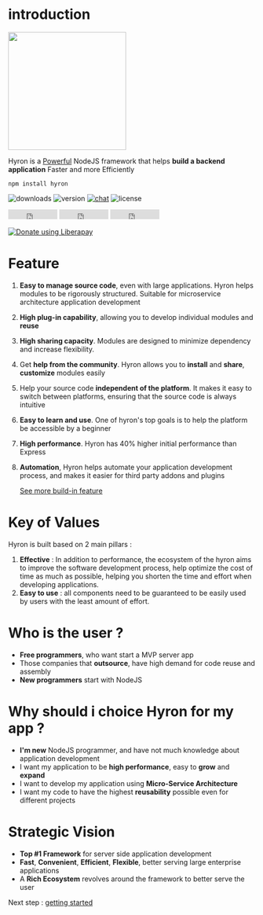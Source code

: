 # introduction


<img src='https://i.imgur.com/mAjPWAu.png' width=240/>

Hyron is a [Powerful](benchmark.md) NodeJS framework that helps **build a backend application** Faster and more Efficiently

```
npm install hyron
```


![downloads](https://img.shields.io/npm/dw/hyron.svg?style=flat-square)
![version](https://img.shields.io/npm/v/hyron.svg?style=flat-square)
[![chat](https://img.shields.io/gitter/room/hyron-group/community.svg?style=flat-square)](https://gitter.im/hyron-group/community)
![license](https://img.shields.io/npm/l/hyron.svg?style=flat-square)



<p>

<iframe src="https://ghbtns.com/github-btn.html?user=hyron-group&repo=hyron&type=star&count=true" frameborder="0" scrolling="0" width="100px" height="20px"></iframe>

<iframe src="https://ghbtns.com/github-btn.html?user=hyron-group&repo=hyron&type=watch&count=true&v=2" frameborder="0" scrolling="0" width="100px" height="20px"></iframe>

<iframe src="https://ghbtns.com/github-btn.html?user=hyron-group&repo=hyron&type=fork&count=true" frameborder="0" scrolling="0" width="100px" height="20px"></iframe>

</p>


<script src="https://liberapay.com/thangdjw/widgets/button.js"></script>
<noscript><a href="https://liberapay.com/thangdjw/donate"><img alt="Donate using Liberapay" src="https://liberapay.com/assets/widgets/donate.svg"></a></noscript>


# Feature

1. **Easy to manage source code**, even with large applications. Hyron helps modules to be rigorously structured. Suitable for microservice architecture application development
2. **High plug-in capability**, allowing you to develop individual modules and **reuse**
3. **High sharing capacity**. Modules are designed to minimize dependency and increase flexibility.
4. Get **help from the community**. Hyron allows you to **install** and **share**, **customize** modules easily
5. Help your source code **independent of the platform**. It makes it easy to switch between platforms, ensuring that the source code is always intuitive
6. **Easy to learn and use**. One of hyron's top goals is to help the platform be accessible by a beginner
7. **High performance**. Hyron has 40% higher initial performance than Express
8. **Automation**, Hyron helps automate your application development process, and makes it easier for third party addons and plugins

    [See more build-in feature](https://hyron.gitbook.io/reference/api-reference/buildin-feature)

# Key of Values

Hyron is built based on 2 main pillars :

1. **Effective** : In addition to performance, the ecosystem of the hyron aims to improve the software development process, help optimize the cost of time as much as possible, helping you shorten the time and effort when developing applications.
2. **Easy to use** : all components need to be guaranteed to be easily used by users with the least amount of effort.


# Who is the user ?

-   **Free programmers**, who want start a MVP server app
-   Those companies that **outsource**, have high demand for code reuse and assembly
-   **New programmers** start with NodeJS

# Why should i choice Hyron for my app ?

-   **I'm new** NodeJS programmer, and have not much knowledge about application development
-   I want my application to be **high performance**, easy to **grow** and **expand**
-   I want to develop my application using **Micro-Service Architecture**
-   I want my code to have the highest **reusability** possible even for different projects

# Strategic Vision

-   **Top \#1 Framework** for server side application development
-   **Fast**, **Convenient**, **Efficient**, **Flexible**, better serving large enterprise applications
-   A **Rich Ecosystem** revolves around the framework to better serve the user

Next step : [getting started](geting-started.md)
